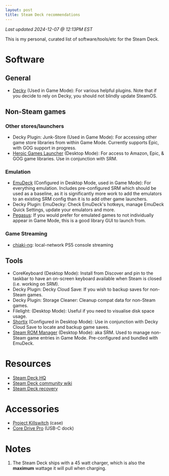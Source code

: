```yaml
---
layout: post
title: Steam Deck recommendations
---
```

*Last updated 2024-12-07 @ 12:13PM EST* 

This is my personal, curated list of software/tools/etc for the Steam Deck.

# Software
## General
* [Decky](https://decky.xyz) (Used in Game Mode): For various helpful plugins. Note that if you decide to rely on Decky, you should not blindly update SteamOS.

## Non-Steam games
### Other stores/launchers
* Decky Plugin: Junk-Store (Used in Game Mode): For accessing other game store libraries from within Game Mode. Currently supports Epic, with GOG support in progress.
* [Heroic Games Launcher](https://heroicgameslauncher.com) (Desktop Mode): For access to Amazon, Epic, & GOG game libraries. Use in conjunction with SRM.

### Emulation
* [EmuDeck](https://www.emudeck.com) (Configured in Desktop Mode, used in Game Mode): For everything emulation. Includes pre-configured SRM which should be used as a baseline, as it is significantly more work to add the emulators to an existing SRM config than it is to add other game launchers.
* Decky Plugin: EmuDecky: Check EmuDeck's hotkeys, manage EmuDeck Quick Settings, update your emulators and more.
* [Pegasus](https://pegasus-frontend.org): If you would prefer for emulated games to not individually appear in Game Mode, this is a good library GUI to launch from.


### Game Streaming
* [chiaki-ng](https://streetpea.github.io/chiaki-ng/): local-network PS5 console streaming

## Tools
* CoreKeyboard (Desktop Mode): Install from Discover and pin to the taskbar to have an on-screen keyboard available when Steam is closed (i.e. working on SRM).
* Decky Plugin: Decky Cloud Save: If you wish to backup saves for non-Steam games.
* Decky Plugin: Storage Cleaner: Cleanup compat data for non-Steam games.
* Filelight: (Desktop Mode): Useful if you need to visualise disk space usage.
* [Shortix](https://github.com/Jannomag/shortix) (Configured in Desktop Mode): Use in conjunction with Decky Cloud Save to locate and backup game saves.
* [Steam ROM Manager](https://steamgriddb.github.io/steam-rom-manager/) (Desktop Mode): aka SRM. Used to manage non-Steam game entries in Game Mode. Pre-configured and bundled with EmuDeck.

# Resources
* [Steam Deck HQ](https://steamdeckhq.com)
* [Steam Deck community wiki](https://www.sdeck.wiki)
* [Steam Deck recovery](https://help.steampowered.com/en/faqs/view/1B71-EDF2-EB6D-2BB3)

# Accessories
* [Project Killswitch](https://dbrand.com/shop/grip/steam-deck-cases) (case)
* [Core Drive Pro](https://skullnco.com/collections/steam-deck/products/steamdock?variant=44513767948580) (USB-C dock)

# Notes
1. The Steam Deck ships with a 45 watt charger, which is also the **maximum** wattage it will pull when charging.